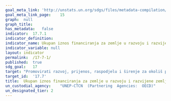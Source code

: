 ```yaml
---	
goal_meta_link:	'http://unstats.un.org/sdgs/files/metadata-compilation/Metadata-Goal-17.pdf'
goal_meta_link_page:	15
graph:	null
graph_title:	
has_metadata:	false
indicator:	17.7.1
indicator_definition:	
indicator_name:	Ukupan iznos financiranja za zemlje u razvoju i razvijene zemlje za promicanje razvoja, prijenosa, širenja i difuzije ekološki prihvatljivih tehnologija
indicator_variable:	null
layout:	indicator
permalink:	/17-7-1/
published:	true  
sdg_goal:	17
target:	"Promovirati razvoj, prijenos, raspodjelu i širenje za okoliš prihvatljivih tehnologija na zemlje u razvoju pod povoljnim uvjetima, uključujući preferencijalne uvjete i putem koncesija, kako je uzajamno usuglašeno"
target_id:	'17.7'
title:	Ukupan iznos financiranja za zemlje u razvoju i razvijene zemlje za promicanje razvoja, prijenosa, širenja i difuzije ekološki prihvatljivih tehnologija
un_custodial_agency:	"UNEP-CTCN  (Partnering  Agencies:  OECD)"
un_designated_tier:	2
---	
```

